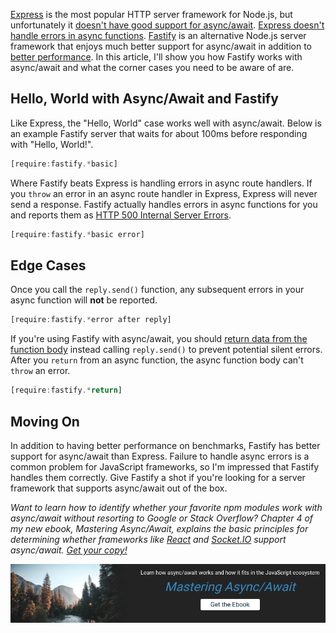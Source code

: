 [Express](https://www.npmjs.com/package/express) is the most popular HTTP server framework for Node.js, but
unfortunately it [doesn't have good support for async/await](https://github.com/expressjs/express/issues/2259).
[Express doesn't handle errors in async functions](http://thecodebarbarian.com/using-async-await-with-mocha-express-and-mongoose#express). [Fastify](https://www.npmjs.com/package/fastify) is an
alternative Node.js server framework that enjoys much better support for
async/await in addition to [better performance](https://github.com/fastify/fastify#benchmarks). In this article,
I'll show you how Fastify works with async/await and what the corner cases
you need to be aware of are.

Hello, World with Async/Await and Fastify
-----------------------------------------

Like Express, the "Hello, World" case works well with async/await. Below
is an example Fastify server that waits for about 100ms before responding
with "Hello, World!".

```javascript
[require:fastify.*basic]
```

Where Fastify beats Express is handling errors in async route handlers. If
you `throw` an error in an async route handler in Express, Express will
never send a response. Fastify actually handles errors in async functions
for you and reports them as [HTTP 500 Internal Server Errors](https://developer.mozilla.org/en-US/docs/Web/HTTP/Status/500).

```javascript
[require:fastify.*basic error]
```

Edge Cases
----------

Once you call the `reply.send()` function, any subsequent errors in your
async function will **not** be reported.

```javascript
[require:fastify.*error after reply]
```

If you're using Fastify with async/await, you should [return data from the function body](https://github.com/fastify/fastify/blob/master/docs/Routes.md#async-await) instead calling `reply.send()` to prevent potential silent errors. After you
`return` from an async function, the async function body can't `throw` an error.

```javascript
[require:fastify.*return]
```

Moving On
---------

In addition to having better performance on benchmarks, Fastify has better
support for async/await than Express. Failure to handle async errors is a
common problem for JavaScript frameworks, so I'm impressed that Fastify
handles them correctly. Give Fastify a shot if you're looking for a server
framework that supports async/await out of the box.

_Want to learn how to identify whether your favorite npm modules work with
async/await without resorting to Google or Stack Overflow? Chapter 4 of
my new ebook, Mastering Async/Await, explains the basic principles for determining whether frameworks like [React](https://reactjs.org/) and [Socket.IO](https://www.npmjs.com/package/socket.io) support async/await. <a href="http://asyncawait.net/">Get your copy!</a>_

<a href="http://asyncawait.net"><img src="/images/asyncawait.png"/></a>
